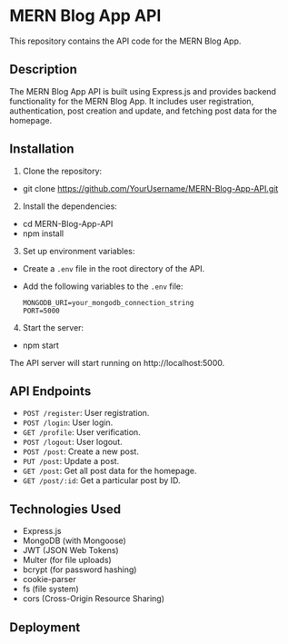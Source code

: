 # MERN Blog App API

This repository contains the API code for the MERN Blog App.

## Description

The MERN Blog App API is built using Express.js and provides backend functionality for the MERN Blog App. It includes user registration, authentication, post creation and update, and fetching post data for the homepage.

## Installation

1. Clone the repository:
- git clone https://github.com/YourUsername/MERN-Blog-App-API.git

2. Install the dependencies:
- cd MERN-Blog-App-API 
- npm install

3. Set up environment variables:

- Create a `.env` file in the root directory of the API.
- Add the following variables to the `.env` file:

  ```
  MONGODB_URI=your_mongodb_connection_string
  PORT=5000
  ```

4. Start the server:
- npm start

The API server will start running on http://localhost:5000.

## API Endpoints

- `POST /register`: User registration.
- `POST /login`: User login.
- `GET /profile`: User verification.
- `POST /logout`: User logout.
- `POST /post`: Create a new post.
- `PUT /post`: Update a post.
- `GET /post`: Get all post data for the homepage.
- `GET /post/:id`: Get a particular post by ID.

## Technologies Used

- Express.js
- MongoDB (with Mongoose)
- JWT (JSON Web Tokens)
- Multer (for file uploads)
- bcrypt (for password hashing)
- cookie-parser
- fs (file system)
- cors (Cross-Origin Resource Sharing)

## Deployment
